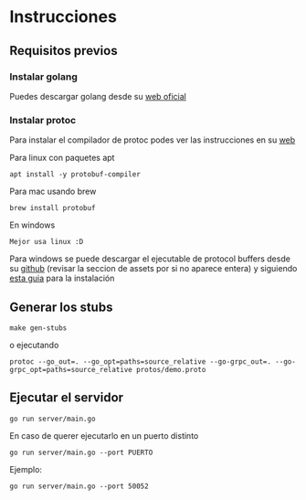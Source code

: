 # Instrucciones

## Requisitos previos

### Instalar golang

Puedes descargar golang desde su [web oficial](https://go.dev/dl/)

### Instalar protoc

Para instalar el compilador de protoc podes ver las instrucciones en su [web](https://grpc.io/docs/protoc-installation/)

Para linux con paquetes apt
```
apt install -y protobuf-compiler
```

Para mac usando brew
```
brew install protobuf
```

En windows
```
Mejor usa linux :D
```

Para windows se puede descargar el ejecutable de protocol buffers desde su [github](https://github.com/protocolbuffers/protobuf/releases) (revisar la seccion de assets por si no aparece entera) y siguiendo [esta guia](https://www.geeksforgeeks.org/how-to-install-protocol-buffers-on-windows/) para la instalación

## Generar los stubs
```
make gen-stubs
```
o ejecutando
```
protoc --go_out=. --go_opt=paths=source_relative --go-grpc_out=. --go-grpc_opt=paths=source_relative protos/demo.proto
```

## Ejecutar el servidor
```
go run server/main.go
```

En caso de querer ejecutarlo en un puerto distinto

```
go run server/main.go --port PUERTO
```

Ejemplo:

```
go run server/main.go --port 50052
```